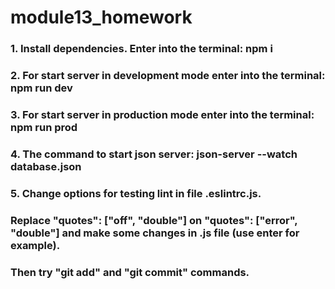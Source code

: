 # module13_homework
### 1. Install dependencies. Enter into the terminal: npm i ###
### 2. For start server in development mode enter into the terminal: npm run dev ###
### 3. For start server in production mode enter into the terminal: npm run prod 
### 4. The command to start json server: json-server --watch database.json ###
### 5. Сhange options for testing lint in file .eslintrc.js. ###
### Replace "quotes": ["off", "double"] on "quotes": ["error", "double"] and make some changes in .js file (use enter for example). ###
### Then try "git add" and "git commit" commands. ###
